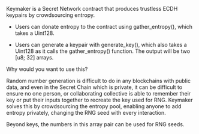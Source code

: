 Keymaker is a Secret Network contract that produces trustless ECDH keypairs by crowdsourcing entropy.

- Users can donate entropy to the contract using gather_entropy(), which takes a Uint128.

- Users can generate a keypair with generate_key(), which also takes a Uint128 as it calls the gather_entropy() function. The output will be two [u8; 32] arrays.


Why would you want to use this?

Random number generation is difficult to do in any blockchains with public data, and even in the Secret Chain which is private, it can be difficult to ensure no one person, or collaborating collective is able to remember their key or put their inputs together to recreate the key used for RNG. 
Keymaker solves this by crowdsourcing the entropy pool, enabling anyone to add entropy privately, changing the RNG seed with every interaction.

Beyond keys, the numbers in this array pair can be used for RNG seeds.